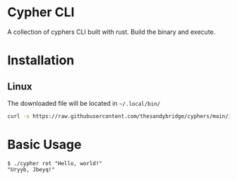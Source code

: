 # Cypher CLI

A collection of cyphers CLI built with rust. Build the binary and execute.

# Installation

## Linux

The downloaded file will be located in `~/.local/bin/`

```bash
curl -s https://raw.githubusercontent.com/thesandybridge/cyphers/main/install.sh | bash
```

# Basic Usage

```shell
$ ./cypher rot "Hello, world!"
"Uryyb, Jbeyq!"
```
